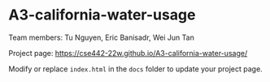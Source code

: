 # A3-california-water-usage

Team members: Tu Nguyen, Eric Banisadr, Wei Jun Tan


Project page: https://cse442-22w.github.io/A3-california-water-usage/

Modify or replace `index.html` in the `docs` folder to update your project page.
